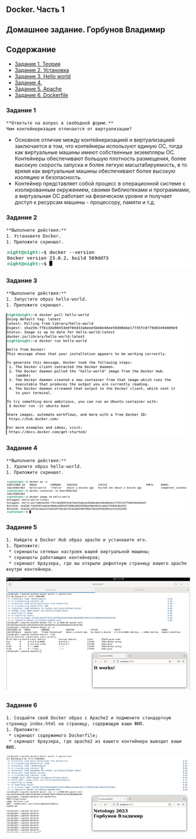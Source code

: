 ## Docker. Часть 1
## Домашнее задание. Горбунов Владимир

## Содержание

- [Задание 1. Теория](#задание-1)
- [Задание 2. Установка ](#задание-2)  
- [Задание 3. Hello world](#задание-3) 
- [Задание 4.](#задание-4)  
- [Задание 5. Apache](#задание-5) 
- [Задание 6. Dockerfile](#задание-6)  


### Задание 1

```
**Ответьте на вопрос в свободной форме.** 
Чем контейнеризация отличается от виртуализации?

```
- Основное отличие между контейнеризацией и виртуализацией заключается в том, что контейнеры используют единую ОС, тогда как виртуальные машины имеют собственные экземпляры ОС. Контейнеры обеспечивают большую плотность размещения, более высокую скорость запуска и более легкую масштабируемость, в то время как виртуальные машины обеспечивают более высокую изоляцию и безопасность.
- Контейнер представляет собой процесс в операционной системе с изолированным окружением, своими библиотеками и программами, а виртуальная ОС работает на физическом уровне и  получает доступ к ресурсам машины - процессору, памяти и т.д.


### Задание 2 

```
**Выполните действия:**
1. Установите Docker.
1. Приложите скриншот.

```
![](./img/task2.jpg)

### Задание 3

```
**Выполните действия:**
1. Запустите образ hello-world.
1. Приложите скриншот.

```
![](./img/task3.jpg)

### Задание 4 

```
**Выполните действия:**
1. Удалите образ hello-world.
1. Приложите скриншот.

```
![](./img/task4.jpg)

### Задание 5

```
1. Найдите в Docker Hub образ apache и установите его.
1. Приложите:
 * скриншоты сетевых настроек вашей виртуальной машины;
 * скриншоты работающих контейнеров;
 * скриншот браузера, где вы открыли дефолтную страницу вашего apache внутри контейнера.

```
![](./img/task5.jpg)

### Задание 6

```
1. Создайте свой Docker образ с Apache2 и подмените стандартную страницу index.html на страницу, содержащую ваши ФИО.
1. Приложите:
 * скриншот содержимого Dockerfile;
 * скриншот браузера, где apache2 из вашего контейнера выводит ваши ФИО.
```
![](./img/task6.jpg)